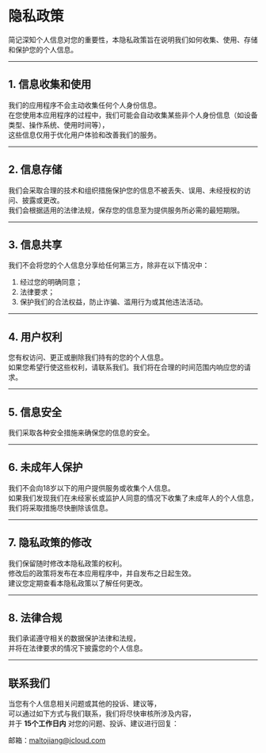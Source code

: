 # 隐私政策

简记深知个人信息对您的重要性，本隐私政策旨在说明我们如何收集、使用、存储和保护您的个人信息。

---

## 1. 信息收集和使用

我们的应用程序不会主动收集任何个人身份信息。  
在您使用本应用程序的过程中，我们可能会自动收集某些非个人身份信息（如设备类型、操作系统、使用时间等），  
这些信息仅用于优化用户体验和改善我们的服务。

---

## 2. 信息存储

我们会采取合理的技术和组织措施保护您的信息不被丢失、误用、未经授权的访问、披露或更改。  
我们会根据适用的法律法规，保存您的信息至为提供服务所必需的最短期限。

---

## 3. 信息共享

我们不会将您的个人信息分享给任何第三方，除非在以下情况中：

1. 经过您的明确同意；
2. 法律要求；
3. 保护我们的合法权益，防止诈骗、滥用行为或其他违法活动。

---

## 4. 用户权利

您有权访问、更正或删除我们持有的您的个人信息。  
如果您希望行使这些权利，请联系我们。我们将在合理的时间范围内响应您的请求。

---

## 5. 信息安全

我们采取各种安全措施来确保您的信息的安全。

---

## 6. 未成年人保护

我们不会向18岁以下的用户提供服务或收集个人信息。  
如果我们发现我们在未经家长或监护人同意的情况下收集了未成年人的个人信息，  
我们将采取措施尽快删除该信息。

---

## 7. 隐私政策的修改

我们保留随时修改本隐私政策的权利。  
修改后的政策将发布在本应用程序中，并自发布之日起生效。  
建议您定期查看本隐私政策以了解任何更改。

---

## 8. 法律合规

我们承诺遵守相关的数据保护法律和法规，  
并将在法律要求的情况下披露您的个人信息。

---

## 联系我们

当您有个人信息相关问题或其他的投诉、建议等，  
可以通过如下方式与我们联系，我们将尽快审核所涉及内容，  
并于 **15个工作日内** 对您的问题、投诉、建议进行回复：

邮箱：[maltojiang@icloud.com](mailto:maltojiang@gmail.com)